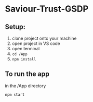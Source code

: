 # Saviour-Trust-GSDP

## Setup:
1. clone project onto your machine
2. open project in VS code
3. open terminal 
4. `cd /App` 
5. `npm install`

## To run the app
in the /App directory

`npm start`
